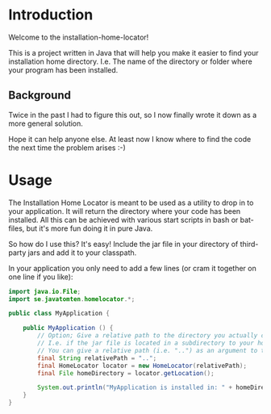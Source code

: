 # Introduction
Welcome to the installation-home-locator!

This is a project written in Java that will help you make it easier to find your installation home directory. 
I.e. The name of the directory or folder where your program has been installed.

## Background

Twice in the past I had to figure this out, so I now finally wrote it down as a more general solution.

Hope it can help anyone else. At least now I know where to find the code the next time the problem arises :-)

# Usage

The Installation Home Locator is meant to be used as a utility to drop in to your application. 
It will return the directory where your code has been installed. 
All this can be achieved with various start scripts in bash or bat-files, but it's more fun doing it in pure Java.

So how do I use this? It's easy! Include the jar file in your directory of third-party jars and add it to your classpath.

In your application you only need to add a few lines (or cram it together on one line if you like):

```java
import java.io.File;
import se.javatomten.homelocator.*;

public class MyApplication {

    public MyApplication () {
        // Option; Give a relative path to the directory you actually call home.
        // I.e. if the jar file is located in a subdirectory to your home directory, as "lib"
        // You can give a relative path (i.e. "..") as an argument to the Constructor.
        final String relativePath = "..";
        final HomeLocator locator = new HomeLocator(relativePath);
        final File homeDirectory = locator.getLocation();

        System.out.println("MyApplication is installed in: " + homeDirectory);
    }
}
```

